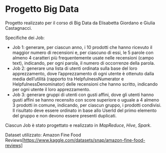 # Progetto Big Data
 Progetto realizzato per il corso di Big Data da Elisabetta Giordano e Giulia Castagnacci.
 
 Specifiche dei Job:
 * Job 1: generare, per ciascun anno, i 10 prodotti che hanno ricevuto il maggior numero di recensioni e, per ciascuno di essi, le 5 parole con almeno 4 caratteri più frequentemente usate nelle recensioni (campo text), indicando, per ogni parola, il numero di occorrenze della parola.
 * Job 2: generare una lista di utenti ordinata sulla base del loro apprezzamento, dove l’apprezzamento di ogni utente è ottenuto dalla media dell’utilità (rapporto tra HelpfulnessNumerator e HelpfulnessDenominator) delle recensioni che hanno scritto, indicando per ogni utente il loro apprezzamento.
 * Job 3: generare gruppi di utenti con gusti affini, dove gli utenti hanno gusti affini se hanno recensito con score superiore o uguale a 4 almeno 3 prodotti in comune, indicando, per ciascun gruppo, i prodotti condivisi. Il risultato deve essere ordinato in base allo UserId del primo elemento del gruppo e non devono essere presenti duplicati.

Ciascun Job è stato progettato e realizzato in *MapReduce*, *Hive*, *Spark*.

Dataset utilizzato: Amazon Fine Food Reviews[https://www.kaggle.com/datasets/snap/amazon-fine-food-reviews]

